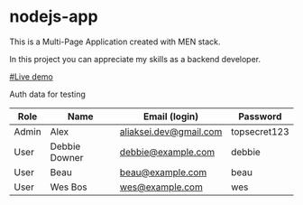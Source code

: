 # nodejs-app

This is a Multi-Page Application created with MEN stack.

In this project you can appreciate my skills as a backend developer. 

[#Live demo](https://aleksei-dev-app.herokuapp.com)


Auth data for testing

|Role|Name|Email (login)|Password|
|---|---|---|---|
|Admin|Alex|aliaksei.dev@gmail.com|topsecret123|
|User|Debbie Downer|debbie@example.com|debbie|
|User|Beau|beau@example.com|beau|
|User|Wes Bos|wes@example.com|wes|